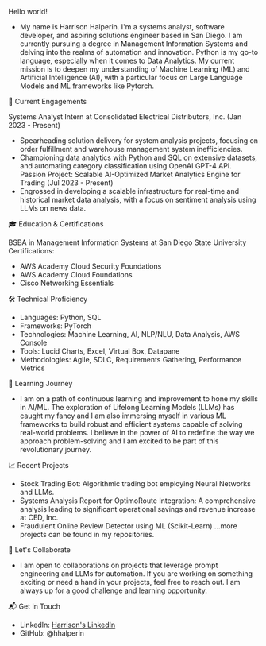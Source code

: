 Hello world!
- My name is Harrison Halperin. I'm a systems analyst, software developer, and aspiring solutions engineer based in San Diego. 
I am currently pursuing a degree in Management Information Systems and delving into the realms of automation and innovation. 
Python is my go-to language, especially when it comes to Data Analytics. 
My current mission is to deepen my understanding of Machine Learning (ML) and Artificial Intelligence (AI), with a particular focus on Large Language Models and ML frameworks like Pytorch.

🌱 Current Engagements

Systems Analyst Intern at Consolidated Electrical Distributors, Inc. (Jan 2023 - Present)
- Spearheading solution delivery for system analysis projects, focusing on order fulfillment and warehouse management system inefficiencies.
- Championing data analytics with Python and SQL on extensive datasets, and automating category classification using OpenAI GPT-4 API.
Passion Project: Scalable AI-Optimized Market Analytics Engine for Trading (Jul 2023 - Present)
- Engrossed in developing a scalable infrastructure for real-time and historical market data analysis, with a focus on sentiment analysis using LLMs on news data.

🎓 Education & Certifications

BSBA in Management Information Systems at San Diego State University
Certifications:
- AWS Academy Cloud Security Foundations
- AWS Academy Cloud Foundations
- Cisco Networking Essentials

🛠️ Technical Proficiency
- Languages: Python, SQL
- Frameworks: PyTorch
- Technologies: Machine Learning, AI, NLP/NLU, Data Analysis, AWS Console
- Tools: Lucid Charts, Excel, Virtual Box, Datapane
- Methodologies: Agile, SDLC, Requirements Gathering, Performance Metrics

🌱 Learning Journey
- I am on a path of continuous learning and improvement to hone my skills in AI/ML. 
The exploration of Lifelong Learning Models (LLMs) has caught my fancy and I am also immersing myself in various ML frameworks to build robust and efficient systems capable of solving real-world problems. 
I believe in the power of AI to redefine the way we approach problem-solving and I am excited to be part of this revolutionary journey.

📈 Recent Projects
- Stock Trading Bot: Algorithmic trading bot employing Neural Networks and LLMs.
- Systems Analysis Report for OptimoRoute Integration: A comprehensive analysis leading to significant operational savings and revenue increase at CED, Inc.
- Fraudulent Online Review Detector using ML (Scikit-Learn)
...more projects can be found in my repositories.

🤝 Let's Collaborate
- I am open to collaborations on projects that leverage prompt engineering and LLMs for automation. 
If you are working on something exciting or need a hand in your projects, feel free to reach out. 
I am always up for a good challenge and learning opportunity.

📬 Get in Touch
- LinkedIn: [Harrison's LinkedIn](https://www.linkedin.com/in/harrisonhalperin)
- GitHub: @hhalperin

<!---
hhalperin/hhalperin is a ✨ special ✨ repository because its `README.md` (this file) appears on your GitHub profile.
You can click the Preview link to take a look at your changes.
--->
